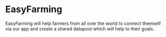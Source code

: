 EasyFarming
===========

EasyFarming will help farmers from all over the world to connect themself via our app and create a shared datapool which will help to their goals.

